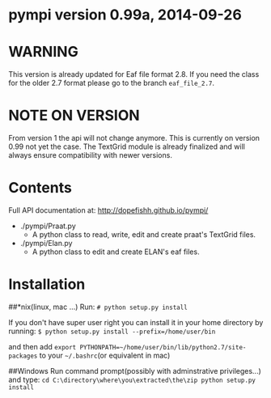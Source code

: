 # pympi version 0.99a, 2014-09-26

WARNING
=======
This version is already updated for Eaf file format 2.8. If you need the class
for the older 2.7 format please go to the branch ```eaf_file_2.7```.

NOTE ON VERSION
===============
From version 1 the api will not change anymore. This is currently on version
0.99 not yet the case. The TextGrid module is already finalized and will always
ensure compatibility with newer versions.

Contents
========
Full API documentation at: http://dopefishh.github.io/pympi/
- ./pympi/Praat.py 
    - A python class to read, write, edit and create praat's TextGrid files.
- ./pympi/Elan.py 
    - A python class to edit and create ELAN's eaf files.

Installation
============
##\*nix(linux, mac ...)
Run: `# python setup.py install`

If you don't have super user right you can install it in your home directory by
running: `$ python setup.py install --prefix=/home/user/bin`

and then add `export PYTHONPATH=~/home/user/bin/lib/python2.7/site-packages` to
your `~/.bashrc`(or equivalent in mac)

##Windows
Run command prompt(possibly with adminstrative privileges...) and type:
``cd C:\directory\where\you\extracted\the\zip
	python setup.py install``
